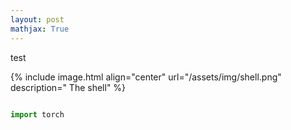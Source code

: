 ```yaml
---
layout: post
mathjax: True
---
```

test

{% include image.html align="center" url="/assets/img/shell.png" description=" The shell" %}

```python

import torch

```
